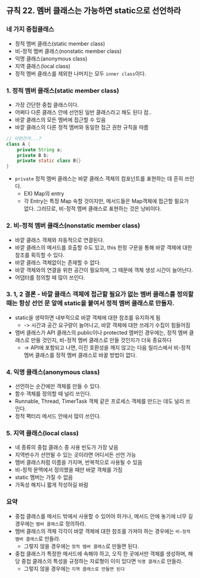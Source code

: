 ## 규칙 22. 멤버 클래스는 가능하면 static으로 선언하라
### 네 가지 중첩클래스
  - 정적 멤버 클래스(static member class)
  - 비-정적 멤버 클래스(nonstatic member class)
  - 익명 클래스(anonymous class)
  - 지역 클래스(local class)
  - 정적 멤버 클래스를 제외한 나머지는 모두 ```inner class```이다.

### 1. 정적 멤버 클래스(static member class)
  - 가장 간단한 중첩 클래스이다.
  - 어쩌다 다른 클래스 안에 선언된 일반 클래스라고 해도 된다 캄..
  - 바깥 클래스의 모든 멤버에 접근할 수 있음
  - 바깥 클래스의 다른 정적 멤버와 동일한 접근 권한 규칙을 따름
  
  ```JAVA
  // 이런건가...?
  class A {
      private String a;
      private B b;
      private static class B{}
  }
  ```
  - ```private``` 정적 멤버 클래스는 바깥 클래스 객체의 컴포넌트를 표현하는 데 흔히 쓰인다.
    - EX) Map의 entry
    - 각 Entry는 특정 Map 속할 것이지만, 메서드들은 Map객체에 접근할 필요가 없다. 그러므로, 비-정적 멤버 클래스로 표현하는 것은 낭비이다.

### 2. 비-정적 멤버 클래스(nonstatic member class)
  - 바깥 클래스 객체와 자동적으로 연결된다.
  - 바깥 클래스의 메서드를 호출할 수도 있고, this 한정 구문을 통해 바깥 객체에 대한 참조를 획득할 수 있다.
  - 바깥 클래스 객체없이는 존재할 수 없다.
  - 바깥 객체와의 연결을 위한 공간이 필요하며, 그 때문에 객체 생성 시간이 늘어난다.
  - 어댑터를 정의할 때 많이 쓰인다.

### 3. 1, 2 결론 - 바깥 클래스 객체에 접근할 필요가 없는 멤버 클래스를 정의할 때는 항상 선언 문 앞에 static을 붙여서 정적 멤버 클래스로 만들자.
  - static을 생략하면 내부적으로 바깥 객체에 대한 참조를 유지하게 됨
    - -> 시간과 공간 요구량이 늘어나고, 바깥 객체에 대한 쓰레기 수집이 힘들어짐
  - 멤버 클래스가 API 클래스의 public이나 protected 멤버인 경우에는, 정적 멤버 클래스로 만들 것인지, 비-정적 멤버 클래스로 만들 것인지가 더욱 종요하다
    - -> API에 포함되고 나면, 이진 호환성을 깨지 않고는 다음 릴리스에서 비-정적 멤버 클래스를 정적 멤버 클래스로 바꿀 방법이 없다.

### 4. 익명 클래스(anonymous class)
  - 선언하는 순간에만 객체를 만들 수 있다.
  - 함수 객체를 정의할 때 널리 쓰인다.
  - Runnable, Thread, TimerTask 객체 같은 프로세스 객체를 만드는 데도 널리 쓰인다.
  - 정적 팩터리 메서드 안에서 많이 쓰인다.

### 5. 지역 클래스(local class)
  - 네 종류의 중첩 클래스 중 사용 빈도가 가장 낮음
  - 지역번수가 선언될 수 있는 곳이라면 어디서든 선언 가능
  - 멤버 클래스처럼 이름을 가지며, 반복적으로 사용될 수 있음
  - 비-정적 문맥에서 정의했을 때만 바깥 객체를 가짐
  - static 멤버는 가질 수 없음
  - 가독성 해치니 짧게 작성하길 바람

### 요약
  - 중첩 클래스를 메서드 밖에서 사용할 수 있어야 하거나, 메서드 안에 놓기에 너무 길 경우에는 ```멤버 클래스```로 정의하라.
  - 멤버 클래스의 객체 각각이 바깥 객체에 대한 참조를 가져야 하는 경우에는 ```비-정적 멤버 클래스```로 만들라.
    - 그렇지 않을 경우에는 ```정적 멤버 클래스```로 만들면 된다.
  - 중첩 클래스가 특정한 메서드에 속해야 하고, 오직 한 곳에서만 객체를 생성하며, 해당 중첩 클래스의 특성을 규정하는 자료형이 이미 있다면 ```익명 클래스```로 만들라.
    - 그렇지 않을 경우에는 ```지역 클래스로 만들면 된다```
